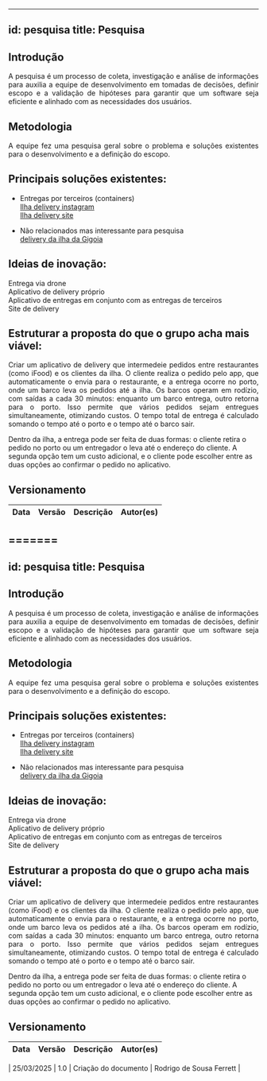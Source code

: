 
---
id: pesquisa
title: Pesquisa
---

## Introdução

<p align = "justify">
A pesquisa é um processo de coleta, investigação e análise de informações para auxilia a equipe de desenvolvimento em tomadas de decisões, definir escopo e a validação de hipóteses para garantir que um software seja eficiente e alinhado com as necessidades dos usuários.
</p>

## Metodologia

<p align = "justify">
A equipe fez uma pesquisa geral sobre o problema e soluções existentes para o desenvolvimento e a definição do escopo.
</p>

## Principais soluções existentes:

- Entregas por terceiros (containers) <br>
[Ilha delivery instagram](https://www.instagram.com/ilha_delivery?igsh=MXQwZDlhOGdtdTQ2) <br>
[Ilha delivery site](https://deliveryilha.com.br/)

- Não relacionados mas interessante para pesquisa <br>
[delivery da ilha da Gigoia](https://www.oquefazernagigoia.com/delivery-ilha-da-gigoia)

## Ideias de inovação:
<p align = "justify">
Entrega via drone <br>
Aplicativo de delivery próprio <br>
Aplicativo de entregas em conjunto com as entregas de terceiros <br>
Site de delivery
</p>

## Estruturar a proposta do que o grupo acha mais viável:
<p align = "justify">
Criar um aplicativo de delivery que intermedeie pedidos entre restaurantes (como iFood) e os clientes da ilha. O cliente realiza o pedido pelo app, que automaticamente o envia para o restaurante, e a entrega ocorre no porto, onde um barco leva os pedidos até a ilha. Os barcos operam em rodízio, com saídas a cada 30 minutos: enquanto um barco entrega, outro retorna para o porto. Isso permite que vários pedidos sejam entregues simultaneamente, otimizando custos. O tempo total de entrega é calculado somando o tempo até o porto e o tempo até o barco sair.

Dentro da ilha, a entrega pode ser feita de duas formas: o cliente retira o pedido no porto ou um entregador o leva até o endereço do cliente. A segunda opção tem um custo adicional, e o cliente pode escolher entre as duas opções ao confirmar o pedido no aplicativo.
</p>


## Versionamento
| Data | Versão | Descrição | Autor(es) |
| -- | -- | -- | -- |
=======
---
id: pesquisa
title: Pesquisa
---

## Introdução

<p align = "justify">
A pesquisa é um processo de coleta, investigação e análise de informações para auxilia a equipe de desenvolvimento em tomadas de decisões, definir escopo e a validação de hipóteses para garantir que um software seja eficiente e alinhado com as necessidades dos usuários.
</p>

## Metodologia

<p align = "justify">
A equipe fez uma pesquisa geral sobre o problema e soluções existentes para o desenvolvimento e a definição do escopo.
</p>

## Principais soluções existentes:

- Entregas por terceiros (containers) <br>
[Ilha delivery instagram](https://www.instagram.com/ilha_delivery?igsh=MXQwZDlhOGdtdTQ2) <br>
[Ilha delivery site](https://deliveryilha.com.br/)

- Não relacionados mas interessante para pesquisa <br>
[delivery da ilha da Gigoia](https://www.oquefazernagigoia.com/delivery-ilha-da-gigoia)

## Ideias de inovação:
<p align = "justify">
Entrega via drone <br>
Aplicativo de delivery próprio <br>
Aplicativo de entregas em conjunto com as entregas de terceiros <br>
Site de delivery
</p>

## Estruturar a proposta do que o grupo acha mais viável:
<p align = "justify">
Criar um aplicativo de delivery que intermedeie pedidos entre restaurantes (como iFood) e os clientes da ilha. O cliente realiza o pedido pelo app, que automaticamente o envia para o restaurante, e a entrega ocorre no porto, onde um barco leva os pedidos até a ilha. Os barcos operam em rodízio, com saídas a cada 30 minutos: enquanto um barco entrega, outro retorna para o porto. Isso permite que vários pedidos sejam entregues simultaneamente, otimizando custos. O tempo total de entrega é calculado somando o tempo até o porto e o tempo até o barco sair.

Dentro da ilha, a entrega pode ser feita de duas formas: o cliente retira o pedido no porto ou um entregador o leva até o endereço do cliente. A segunda opção tem um custo adicional, e o cliente pode escolher entre as duas opções ao confirmar o pedido no aplicativo.
</p>


## Versionamento
| Data | Versão | Descrição | Autor(es) |
| -- | -- | -- | -- |

| 25/03/2025 | 1.0 | Criação do documento | Rodrigo de Sousa Ferrett |